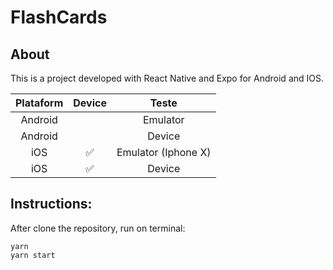 # FlashCards
## About

This is a project developed with React Native and Expo for Android and IOS.

|      Plataform    |       Device        |        Teste        | 
|:-----------------:|:-------------------:|:-------------------:|
| Android           |                     | Emulator            |
| Android           |                     | Device              |
| iOS               | :white_check_mark:  | Emulator (Iphone X) |  
| iOS               | :white_check_mark:  | Device              |                 


## Instructions:
After clone the repository, run on terminal:
```
yarn
yarn start
```
